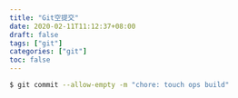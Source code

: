 ```yaml
---
title: "Git空提交"
date: 2020-02-11T11:12:37+08:00
draft: false
tags: ["git"]
categories: ["git"]
toc: false
---
```


```sh
$ git commit --allow-empty -m "chore: touch ops build"
```
